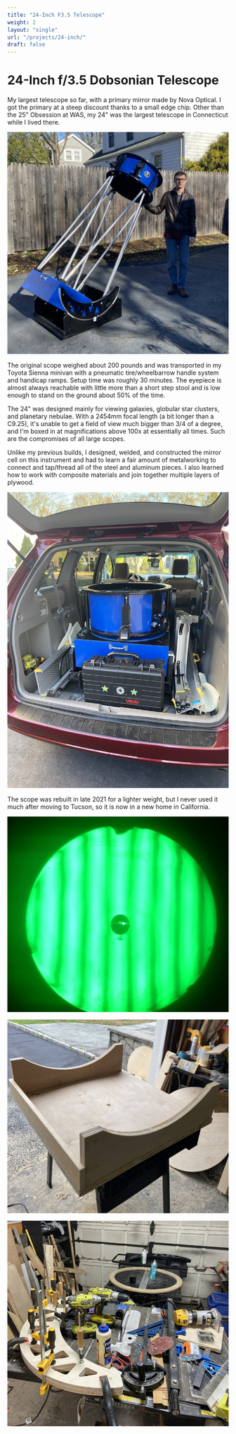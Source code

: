 ```yaml
---
title: "24-Inch F3.5 Telescope"
weight: 2
layout: "single"
url: "/projects/24-inch/"
draft: false
---
```


# 24-Inch f/3.5 Dobsonian Telescope

My largest telescope so far, with a primary mirror made by Nova Optical. I got the primary at a steep discount thanks to a small edge chip. Other than the 25" Obsession at WAS, my 24" was the largest telescope in Connecticut while I lived there.

![Mk1](images/skytel24.jpg)

The original scope weighed about 200 pounds and was transported in my Toyota Sienna minivan with a pneumatic tire/wheelbarrow handle system and handicap ramps. Setup time was roughly 30 minutes. The eyepiece is almost always reachable with little more than a short step stool and is low enough to stand on the ground about 50% of the time.  

The 24" was designed mainly for viewing galaxies, globular star clusters, and planetary nebulae. With a 2454mm focal length (a bit longer than a C9.25), it's unable to get a field of view much bigger than 3/4 of a degree, and I'm boxed in at magnifications above 100x at essentially all times. Such are the compromises of all large scopes.

Unlike my previous builds, I designed, welded, and constructed the mirror cell on this instrument and had to learn a fair amount of metalworking to connect and tap/thread all of the steel and aluminum pieces. I also learned how to work with composite materials and join together multiple layers of plywood.

![Compacted](images/invan.jpeg)

The scope was rebuilt in late 2021 for a lighter weight, but I never used it much after moving to Tucson, so it is now in a new home in California.

![DPAC image](images/dpaccropped.jpg)

![Construction image](images/rocker.jpeg)

![Construction image](images/assemblyline.jpg)